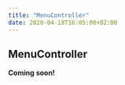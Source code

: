 ```yaml
---
title: "MenuController"
date: 2020-04-18T16:05:00+02:00
---
```


## MenuController

**Coming soon!**
